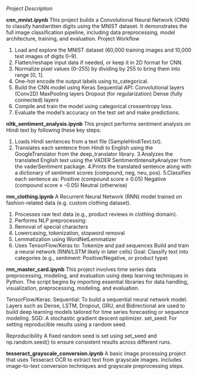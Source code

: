 _Project Description_

**cnn_mnist.ipynb**
This project builds a Convolutional Neural Network (CNN) to classify handwritten digits using the MNIST dataset. It demonstrates the full image classification pipeline, including data preprocessing, model architecture, training, and evaluation.
Project Workflow

1. Load and explore the MNIST dataset (60,000 training images and 10,000 test images of digits 0–9).
2. Flatten/reshape input data if needed, or keep it in 2D format for CNN.
3. Normalize pixel values (0–255) by dividing by 255 to bring them into range [0, 1].
4. One-hot encode the output labels using to_categorical.
5. Build the CNN model using Keras Sequential API:
Convolutional layers (Conv2D)
MaxPooling layers
Dropout (for regularization)
Dense (fully connected) layers
6. Compile and train the model using categorical crossentropy loss.
7. Evaluate the model’s accuracy on the test set and make predictions.

 **nltk_sentiment_analysis.ipynb**
 This project performs sentiment analysis on Hindi text by following these key steps:

1. Loads Hindi sentences from a text file (SampleHindiText.txt).
2. Translates each sentence from Hindi to English using the GoogleTranslator from the deep_translator library.
3.Analyzes the translated English text using the VADER SentimentIntensityAnalyzer from the vaderSentiment package.
4.Prints the translated sentence along with a dictionary of sentiment scores (compound, neg, neu, pos).
5.Classifies each sentence as:
Positive (compound score ≥ 0.05)
Negative (compound score ≤ -0.05)
Neutral (otherwise)

**rnn_clothing.ipynb**
A Recurrent Neural Network (RNN) model trained on fashion-related data (e.g. custom clothing dataset).

1. Processes raw text data (e.g., product reviews in clothing domain).
2. Performs NLP preprocessing:
3. Removal of special characters
4. Lowercasing, tokenization, stopword removal
5. Lemmatization using WordNetLemmatizer
6. Uses TensorFlow/Keras to:
Tokenize and pad sequences
Build and train a neural network (RNN/LSTM likely in later cells)
Goal: Classify text into categories (e.g., sentiment: Positive/Negative, or product type)

**rnn_master_card.ipynb**
This project involves time series data preprocessing, modeling, and evaluation using deep learning techniques in Python. The script begins by importing essential libraries for data handling, visualization, preprocessing, modeling, and evaluation.

TensorFlow/Keras:
Sequential: To build a sequential neural network model.
Layers such as Dense, LSTM, Dropout, GRU, and Bidirectional are used to build deep learning models tailored for time series forecasting or sequence modeling.
SGD: A stochastic gradient descent optimizer.
set_seed: For setting reproducible results using a random seed.

Reproducibility
A fixed random seed is set using set_seed and np.random.seed() to ensure consistent results across different runs.

**tesseract_grayscale_conversion.ipynb**
A basic image processing project that uses Tesseract OCR to extract text from grayscale images. Includes image-to-text conversion techniques and grayscale preprocessing steps.
